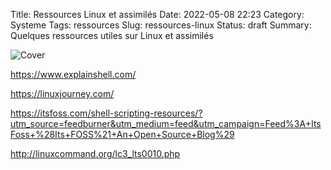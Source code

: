 Title: Ressources Linux et assimilés
Date: 2022-05-08 22:23
Category: Systeme
Tags: ressources
Slug: ressources-linux
Status: draft
Summary: Quelques ressources utiles sur Linux et assimilés

![Cover]({static}/images/system-1.png)


https://www.explainshell.com/

https://linuxjourney.com/

https://itsfoss.com/shell-scripting-resources/?utm_source=feedburner&utm_medium=feed&utm_campaign=Feed%3A+ItsFoss+%28Its+FOSS%21+An+Open+Source+Blog%29

http://linuxcommand.org/lc3_lts0010.php